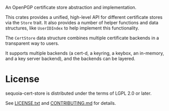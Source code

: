 An OpenPGP certificate store abstraction and implementation.

This crates provides a unified, high-level API for different
certificate stores via the `Store` trait.  It also provides a number
of helper functions and data structures, like `UserIDIndex` to help
implement this functionality.

The `CertStore` data structure combines multiple certificate backends in
a transparent way to users.

It supports multiple backends (a cert-d, a keyring, a keybox, an
in-memory, and a key server backend), and the backends can be layered.

# License

sequoia-cert-store is distributed under the terms of LGPL 2.0 or later.

See [LICENSE.txt](LICENSE.txt) and [CONTRIBUTING.md](CONTRIBUTING.md)
for details.
